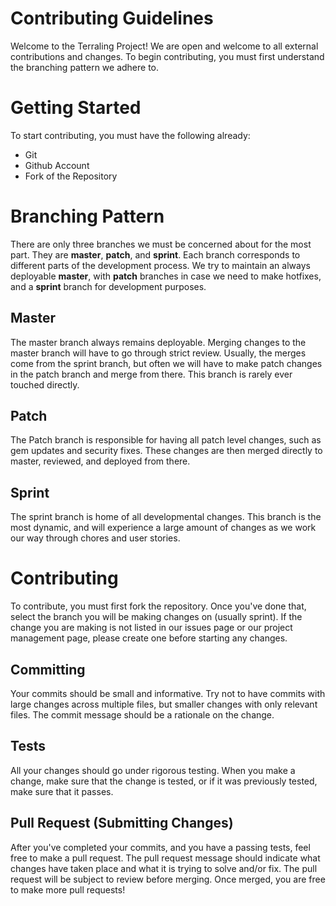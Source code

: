 # Contributing Guidelines

Welcome to the Terraling Project! We are open and welcome to all external contributions and changes. To begin contributing, you must first understand the branching pattern we adhere to.

# Getting Started

To start contributing, you must have the following already:

* Git
* Github Account
* Fork of the Repository

# Branching Pattern

There are only three branches we must be concerned about for the most part. They are __master__, __patch__, and __sprint__. Each branch corresponds to different parts of the development process. We try to maintain an always deployable __master__, with __patch__ branches in case we need to make hotfixes, and a __sprint__ branch for development purposes.

## Master

The master branch always remains deployable. Merging changes to the master branch will have to go through strict review. Usually, the merges come from the sprint branch, but often we will have to make patch changes in the patch branch and merge from there. This branch is rarely ever touched directly.

## Patch

The Patch branch is responsible for having all patch level changes, such as gem updates and security fixes. These changes are then merged directly to master, reviewed, and deployed from there.

## Sprint

The sprint branch is home of all developmental changes. This branch is the most dynamic, and will experience a large amount of changes as we work our way through chores and user stories.

# Contributing

To contribute, you must first fork the repository. Once you've done that, select the branch you will be making changes on (usually sprint). If the change you are making is not listed in our issues page or our project management page, please create one before starting any changes.

## Committing

Your commits should be small and informative. Try not to have commits with large changes across multiple files, but smaller changes with only relevant files. The commit message should be a rationale on the change.

## Tests

All your changes should go under rigorous testing. When you make a change, make sure that the change is tested, or if it was previously tested, make sure that it passes.

## Pull Request (Submitting Changes)

After you've completed your commits, and you have a passing tests, feel free to make a pull request. The pull request message should indicate what changes have taken place and what it is trying to solve and/or fix. The pull request will be subject to review before merging. Once merged, you are free to make more pull requests!
